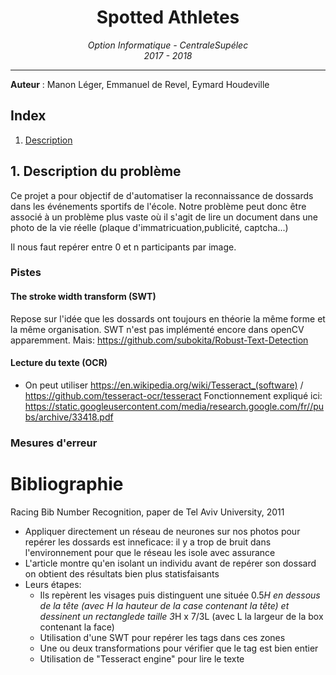 <h1 align='center'> Spotted Athletes </h1>
<p align='center'>
<i>Option Informatique - CentraleSupélec <br>
2017 - 2018 <hr></i></p>

__Auteur__ : Manon Léger, Emmanuel de Revel, Eymard Houdeville<br>

## Index
1. [Description](#description)


## <a name="description"></a>1. Description du problème
Ce projet a pour objectif de d'automatiser la reconnaissance de dossards dans les événements sportifs de l'école.
Notre problème peut donc être associé à un problème plus vaste où il s'agit de lire un document dans une photo de la vie réelle (plaque d'immatricuation,publicité, captcha...)

Il nous faut repérer entre 0 et n participants par image.

###  Pistes

#### The stroke width transform (SWT)
Repose sur l'idée que les dossards ont toujours en théorie la même forme et la même organisation.
SWT n'est pas implémenté encore dans openCV apparemment. Mais: https://github.com/subokita/Robust-Text-Detection

#### Lecture du texte (OCR)

- On peut utiliser https://en.wikipedia.org/wiki/Tesseract_(software) / https://github.com/tesseract-ocr/tesseract
Fonctionnement expliqué ici: https://static.googleusercontent.com/media/research.google.com/fr//pubs/archive/33418.pdf


### Mesures d'erreur


# Bibliographie
Racing Bib Number Recognition, paper de Tel Aviv University, 2011

  - Appliquer directement un réseau de neurones sur nos photos pour repérer les dossards est inneficace: il y a trop de bruit dans l'environnement pour que le réseau les isole avec assurance
  - L'article montre qu'en isolant un individu avant de repérer son dossard on obtient des résultats bien plus statisfaisants
  - Leurs étapes:
    - Ils repèrent les visages puis distinguent une située 0.5*H en dessous de la tête (avec H la hauteur de la case contenant la tête) et dessinent un rectanglede taille 3*H x 7/3L (avec L la largeur de la box contenant la face)
    - Utilisation d'une SWT pour repérer les tags dans ces zones
    - Une ou deux transformations pour vérifier que le tag est bien entier
    - Utilisation de "Tesseract engine" pour lire le texte
